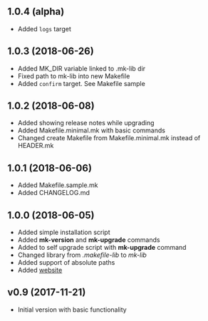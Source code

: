 ## 1.0.4 (alpha)
* Added `logs` target

## 1.0.3 (2018-06-26)
* Added MK_DIR variable linked to .mk-lib dir
* Fixed path to mk-lib into new Makefile
* Added `confirm` target. See Makefile sample

## 1.0.2 (2018-06-08)
* Added showing release notes while upgrading
* Added Makefile.minimal.mk with basic commands
* Changed create Makefile from Makefile.minimal.mk instead of HEADER.mk

## 1.0.1 (2018-06-06)
* Added Makefile.sample.mk
* Added CHANGELOG.md

## 1.0.0 (2018-06-05)
* Added simple installation script
* Added **mk-version** and **mk-upgrade** commands
* Added to self upgrade script with **mk-upgrade** command
* Changed library from *.makefile-lib* to *mk-lib*
* Added support of absolute paths
* Added [website](https://kudlay.pro/docker-compose-makefile/)

## v0.9 (2017-11-21)
* Initial version with basic functionality

